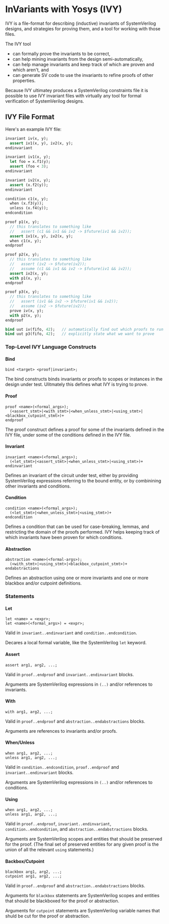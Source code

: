 # InVariants with Yosys (IVY)

IVY is a file-format for describing (inductive) invariants of SystemVerilog designs,
and strategies for proving them, and a tool for working with those files.

The IVY tool
- can formally prove the invariants to be correct,
- can help mining invariants from the design semi-automatically,
- can help manage invariants and keep track of which are proven and which aren't, and
- can generate SV code to use the invariants to refine proofs of other properties.

Because IVY ultimatey produces a SystemVerilog constraints file it is possible
to use IVY invariant files with virtually any tool for formal verification of
SystemVerilog designs.

## IVY File Format

Here's an example IVY file:

```SystemVerilog
invariant iv(x, y);
  assert iv1(x, y), iv2(x, y);
endinvariant

invariant iv1(x, y);
  let foo = x.f1(y);
  assert (foo < 3);
endinvariant

invariant iv2(x, y);
  assert (x.f2(y));
endinvariant

condition c1(x, y);
  when (x.f3(y));
  unless (x.f4(y));
endcondition

proof p1(x, y);
  // this translates to something like
  //   assert (c1 && iv1 && iv2 -> $future(iv1 && iv2));
  assert iv1(x, y), iv2(x, y);
  when c1(x, y);
endproof

proof p2(x, y);
  // this translates to something like
  //   assert (iv2 -> $future(iv2));
  //   assume (c1 && iv1 && iv2 -> $future(iv1 && iv2));
  assert iv2(x, y);
  with p1(x, y);
endproof

proof p3(x, y);
  // this translates to something like
  //   assert (iv1 && iv2 -> $future(iv1 && iv2));
  //   assume (iv2 -> $future(iv2));
  prove iv(x, y);
  with p2(x, y);
endproof

bind uut iv(fifo, 42);   // automatically find out which proofs to run
bind uut p3(fifo, 42);   // explicitly state what we want to prove
```

### Top-Level IVY Language Constructs

#### Bind

```
bind <target> <proof|invariant>;
```

The bind constructs binds invariants or proofs to scopes or instances in
the design under test. Ulitmately this defines what IVY is trying to prove.

#### Proof

```
proof <name>(<formal_args>);
  (<assert_stmt>|<with_stmt>|<when_unless_stmt>|<using_stmt>|<blackbox_cutpoint_stmt>)+
endproof
```

The proof construct defines a proof for some of the invariants defined in the IVY file,
under some of the conditions defined in the IVY file.

#### Invariant

```
invariant <name>(<formal_args>);
  (<let_stmt>|<assert_stmt>|<when_unless_stmt>|<using_stmt>)+
endinvariant
```

Defines an invariant of the circuit under test, either by providing SystemVerilog
expressions referring to the bound entity, or by combinining other invariants and
conditions.

#### Condition

```
condition <name>(<formal_args>);
  (<let_stmt>|<when_unless_stmt>|<using_stmt>)+
endcondition
```

Defines a condition that can be used for case-breaking, lemmas, and restricting
the domain of the proofs performed. IVY helps keeping track of which invariants
have been proven for which conditions.

#### Abstraction

```
abstraction <name>(<formal-args>);
  (<with_stmt>|<using_stmt>|<blackbox_cutpoint_stmt>)+
endabstractions
```

Defines an abstraction using one or more invariants and one or more blackbox
and/or cutpoint definitions.

### Statements

#### Let

```
let <name> = <expr>;
let <name>(<formal_args>) = <expr>;
```

Valid in `invariant..endinvariant` and `condition..endcondition`.

Decares a local formal variable, like the SystemVerilog `let` keyword.

#### Assert

```
assert arg1, arg2, ...;
```

Valid in `proof..endproof` and `invariant..endinvariant` blocks.

Arguments are SystemVerilog expressions in `(..)` and/or references to invariants.

#### With

```
with arg1, arg2, ...;
```

Valid in `proof..endproof` and `abstraction..endabstractions` blocks.

Arguments are references to invariants and/or proofs.

#### When/Unless

```
when arg1, arg2, ...;
unless arg1, arg2, ...;
```

Valid in `condition..endcondition`, `proof..endproof` and `invariant..endinvariant` blocks.

Arguments are SystemVerilog expressions in `(..)` and/or references to conditions.

#### Using

```
when arg1, arg2, ...;
unless arg1, arg2, ...;
```

Valid in `proof..endproof`, `invariant..endinvariant`, `condition..endcondition`, and `abstraction..endabstractions` blocks.

Arguments are SystemVerilog scopes and entities that should be preserved for the proof. (The final set of preserved entities
for any given proof is the union of all the relevant `using` statements.)

#### Backbox/Cutpoint

```
blackbox arg1, arg2, ...;
cutpoint arg1, arg2, ...;
```

Valid in `proof..endproof` and `abstraction..endabstractions` blocks.

Arguments for `blackbox` statements are SystemVerilog scopes and entities that should be blackboxed for the proof or abstraction.

Arguments for `cutpoint` statements are SystemVerilog variable names that shuld be cut for the proof or abstraction.
